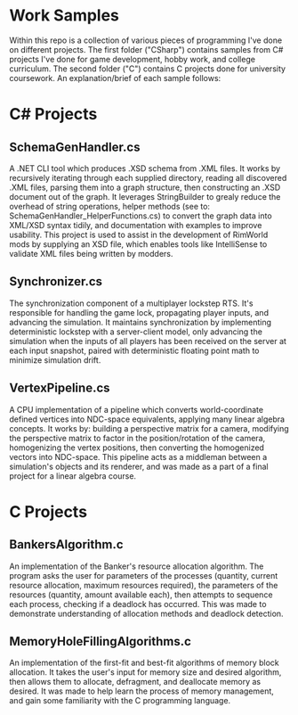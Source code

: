 # Work Samples
Within this repo is a collection of various pieces of programming I've done on different projects. The first folder ("CSharp") contains samples from C\# projects I've done for game development, hobby work, and college curriculum. The second folder ("C") contains C projects done for university coursework. An explanation/brief of each sample follows:

# C\# Projects

## SchemaGenHandler.cs
A .NET CLI tool which produces .XSD schema from .XML files. It works by recursively iterating through each supplied directory, reading all discovered .XML files, parsing them into a graph structure, then constructing an .XSD document out of the graph. It leverages StringBuilder to grealy reduce the overhead of string operations, helper methods (see to: SchemaGenHandler_HelperFunctions.cs) to convert the graph data into XML/XSD syntax tidily, and documentation with examples to improve usability. This project is used to assist in the development of RimWorld mods by supplying an XSD file, which enables tools like IntelliSense to validate XML files being written by modders.

## Synchronizer.cs
The synchronization component of a multiplayer lockstep RTS. It's responsible for handling the game lock, propagating player inputs, and advancing the simulation. It maintains synchronization by implementing deterministic lockstep with a server-client model, only advancing the simulation when the inputs of all players has been received on the server at each input snapshot, paired with deterministic floating point math to minimize simulation drift.

## VertexPipeline.cs
A CPU implementation of a pipeline which converts world-coordinate defined vertices into NDC-space equivalents, applying many linear algebra concepts. It works by: building a perspective matrix for a camera, modifying the perspective matrix to factor in the position/rotation of the camera, homogenizing the vertex positions, then converting the homogenized vectors into NDC-space. This pipeline acts as a middleman between a simulation's objects and its renderer, and was made as a part of a final project for a linear algebra course.

# C Projects

##  BankersAlgorithm.c
An implementation of the Banker's resource allocation algorithm. The program asks the user for parameters of the processes (quantity, current resource allocation, maximum resources required), the parameters of the resources (quantity, amount available each), then attempts to sequence each process, checking if a deadlock has occurred. This was made to demonstrate understanding of allocation methods and deadlock detection.

## MemoryHoleFillingAlgorithms.c
An implementation of the first-fit and best-fit algorithms of memory block allocation. It takes the user's input for memory size and desired algorithm, then allows them to allocate, defragment, and deallocate memory as desired. It was made to help learn the process of memory management, and gain some familiarity with the C programming language.
